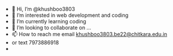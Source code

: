- 👋 Hi, I’m @khushboo3803
- 👀 I’m interested in web development and coding 
- 🌱 I’m currently learning coding 
- 💞️ I’m looking to collaborate on ...
- 📫 How to reach me email khushboo3803.be22@chitkara.edu.in
- or text 7973886918
- 

<!---
khushboo3803/khushboo3803 is a ✨ special ✨ repository because its `README.md` (this file) appears on your GitHub profile.
You can click the Preview link to take a look at your changes.
--->
